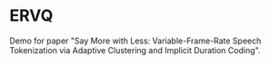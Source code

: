 # ERVQ
Demo for paper "Say More with Less: Variable-Frame-Rate Speech Tokenization via Adaptive Clustering and Implicit Duration Coding".
